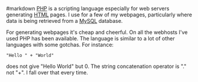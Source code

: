 #markdown
[PHP](https://php.net/) is a scripting language especially for web servers
generating [HTML](https://www.w3schools.com/html/default.asp) pages.  I use for a few of my webpages,
particularly where data is being retrieved from a
[MySQL](https://www.mysql.com/) database.

For generating webpages it's cheap and cheerful.  On all
the webhosts I've used PHP has been available.  The
language is similar to a lot of other languages with
some gotchas.  For instance:

~~~
"Hello " + "World"

~~~
does not give "Hello World" but 0.  The string concatenation
operator is "." not "+".  I fall over that every time.
